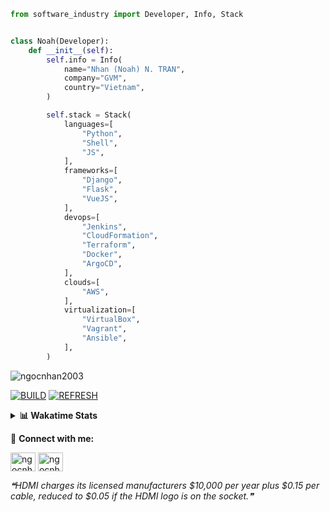 ```python
from software_industry import Developer, Info, Stack


class Noah(Developer):
    def __init__(self):
        self.info = Info(
            name="Nhan (Noah) N. TRAN",
            company="GVM",
            country="Vietnam",
        )

        self.stack = Stack(
            languages=[
                "Python",
                "Shell",
                "JS",
            ],
            frameworks=[
                "Django",
                "Flask",
                "VueJS",
            ],
            devops=[
                "Jenkins",
                "CloudFormation",
                "Terraform",
                "Docker",
                "ArgoCD",
            ],
            clouds=[
                "AWS",
            ],
            virtualization=[
                "VirtualBox",
                "Vagrant",
                "Ansible",
            ],
        )
```
<img src="https://komarev.com/ghpvc/?username=ngocnhan2003&label=Profile%20views&color=0e75b6&style=flat" alt="ngocnhan2003" /> 

[![BUILD](https://github.com/ngocnhan2003/ngocnhan2003/actions/workflows/001_build.yml/badge.svg)](https://github.com/ngocnhan2003/ngocnhan2003/actions/workflows/001_build.yml)
[![REFRESH](https://github.com/ngocnhan2003/ngocnhan2003/actions/workflows/002_refresh.yml/badge.svg)](https://github.com/ngocnhan2003/ngocnhan2003/actions/workflows/002_refresh.yml)

<details> 
  <summary><b>📊 Wakatime Stats</b></summary>
  <br>
  
<!--START_SECTION:waka-->
![Code Time](http://img.shields.io/badge/Code%20Time-657%20hrs%2045%20mins-blue)

**I'm a Night 🦉** 

```text
🌞 Morning    46 commits     █████░░░░░░░░░░░░░░░░░░░░   20.26% 
🌆 Daytime    47 commits     █████░░░░░░░░░░░░░░░░░░░░   20.7% 
🌃 Evening    60 commits     ██████░░░░░░░░░░░░░░░░░░░   26.43% 
🌙 Night      74 commits     ████████░░░░░░░░░░░░░░░░░   32.6%

```
📅 **I'm Most Productive on Wednesday** 

```text
Monday       42 commits     ████░░░░░░░░░░░░░░░░░░░░░   18.5% 
Tuesday      28 commits     ███░░░░░░░░░░░░░░░░░░░░░░   12.33% 
Wednesday    67 commits     ███████░░░░░░░░░░░░░░░░░░   29.52% 
Thursday     62 commits     ██████░░░░░░░░░░░░░░░░░░░   27.31% 
Friday       4 commits      ░░░░░░░░░░░░░░░░░░░░░░░░░   1.76% 
Saturday     9 commits      █░░░░░░░░░░░░░░░░░░░░░░░░   3.96% 
Sunday       15 commits     █░░░░░░░░░░░░░░░░░░░░░░░░   6.61%

```


📊 **This Week I Spent My Time On** 

```text
⌚︎ Time Zone: Asia/Ho_Chi_Minh

💬 Programming Languages: 
Go                       5 hrs 25 mins       █████████████░░░░░░░░░░░░   54.97% 
YAML                     1 hr 31 mins        ███░░░░░░░░░░░░░░░░░░░░░░   15.46% 
SQL                      44 mins             █░░░░░░░░░░░░░░░░░░░░░░░░   7.49% 
GraphQL                  22 mins             █░░░░░░░░░░░░░░░░░░░░░░░░   3.77% 
JavaScript               20 mins             ░░░░░░░░░░░░░░░░░░░░░░░░░   3.45%

🔥 Editors: 
GoLand                   8 hrs 46 mins       ██████████████████████░░░   88.79% 
VS Code                  1 hr 6 mins         ██░░░░░░░░░░░░░░░░░░░░░░░   11.21%

💻 Operating System: 
Linux                    9 hrs 52 mins       █████████████████████████   100.0%

```

**I Mostly Code in Python** 

```text
Python                   14 repos            ███████████░░░░░░░░░░░░░░   43.75% 
JavaScript               6 repos             ████░░░░░░░░░░░░░░░░░░░░░   18.75% 
TypeScript               2 repos             █░░░░░░░░░░░░░░░░░░░░░░░░   6.25% 
Kotlin                   2 repos             █░░░░░░░░░░░░░░░░░░░░░░░░   6.25% 
Vue                      2 repos             █░░░░░░░░░░░░░░░░░░░░░░░░   6.25%

```



 Last Updated on 01/12/2022 06:28:05 UTC+7
<!--END_SECTION:waka-->
</details>

🔗 **Connect with me:**

<a href="https://linkedin.com/in/ngocnhan2003" target="blank"><img align="center" src="https://raw.githubusercontent.com/rahuldkjain/github-profile-readme-generator/master/src/images/icons/Social/linked-in-alt.svg" alt="ngocnhan2003" height="30" width="40" /></a>
<a href="https://instagram.com/ngocnhan2003" target="blank"><img align="center" src="https://raw.githubusercontent.com/rahuldkjain/github-profile-readme-generator/master/src/images/icons/Social/instagram.svg" alt="ngocnhan2003" height="30" width="40" /></a>


<!--STARTS_HERE_QUOTE_README-->
<i>❝HDMI charges its licensed manufacturers $10,000 per year plus $0.15 per cable, reduced to $0.05 if the HDMI logo is on the socket.❞</i>
<!--ENDS_HERE_QUOTE_README-->

